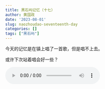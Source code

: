 ```yaml
---
title: 黑石屿记忆（十七）
author: 黄国政
date: '2023-08-01'
slug: naozhoudao-seventeenth-day
categories: []
tags: ["黑石屿"]
---
```


<!--more-->

今天的记忆是在镇上唱了一首歌，但是唱不上去。

或许下次站着唱会好一些？

<!-- 在 chrome 浏览器中已经禁用了 autoplay 属性 -->
<audio controls>
    <source src="https://guozheng.rbind.io/audio/2023/08/葡萄成熟时.mp3" type="audio/mpeg">
</audio>

